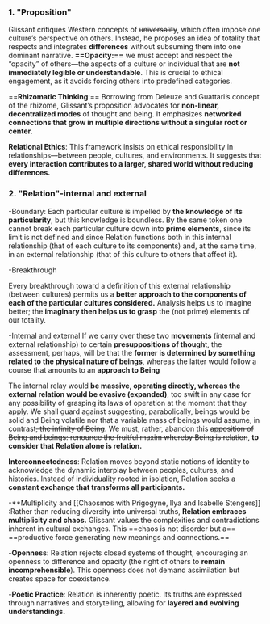 ### 1. "Proposition"
Glissant critiques Western concepts of ~~universality~~, which often impose one culture’s perspective on others. Instead, he proposes an idea of totality that respects and integrates **differences** without subsuming them into one dominant narrative.
**==Opacity:==**
we must accept and respect the “opacity” of others—the aspects of a culture or individual that are **not immediately legible or understandable**. This is crucial to ethical engagement, as it avoids forcing others into predefined categories.

==**Rhizomatic Thinking**:==
Borrowing from Deleuze and Guattari’s concept of the rhizome, Glissant’s proposition advocates for **non-linear, decentralized modes** of thought and being. It emphasizes **networked connections that grow in multiple directions without a singular root or center.**

**Relational Ethics**: This framework insists on ethical responsibility in relationships—between people, cultures, and environments. It suggests that **every interaction contributes to a larger, shared world without reducing differences.**


### 2.  "Relation"-internal and external 

-Boundary:
Each particular culture is impelled by **the knowledge of its particularity**, but this knowledge is boundless. By the same token one cannot break each particular culture down into **prime elements**, since its limit is not defined and since Relation functions both in this internaI relationship (that of each culture to its components) and, at the same time, in an external relationship (that of this culture to others that affect it). 

-Breakthrough

Every breakthrough toward a definition of this external relationship (between cultures) permits us a **better approach to the components of each of the particular cultures considered.** Analysis helps us to imagine better; the **imaginary then helps us to grasp** the (not prime) elements of our totality.

-Internal and external
If we carry over these two **movements** (internaI and external relationship) to certain **presuppositions of though**t, the assessment, perhaps, will be that the **former is determined by something related to the physical nature of beings**, whereas the latter would follow a course that amounts to an **approach to Being**

The internaI relay would **be massive, operating directly, whereas the external relation would be evasive (expanded)**, too swift in any case for any possibility of grasping its laws of operation at the moment that they apply. 
We shall guard against suggesting, parabolically, beings would be solid and Being volatile nor that a variable mass of beings would assume, in contrast~~, the infinity of Being~~. We must, rather, abandon this ~~apposition of Being and beings: renounce the fruitful maxim whereby Being is relation~~, **to consider that Relation alone is relation.**

**Interconnectedness**: Relation moves beyond static notions of identity to acknowledge the dynamic interplay between peoples, cultures, and histories. Instead of individuality rooted in isolation, Relation seeks a **constant exchange that transforms all participants.**

-**Multiplicity and [[Chaosmos with Prigogyne, Ilya and Isabelle Stengers]] :Rather than reducing diversity into universal truths, **Relation embraces multiplicity and chaos.** Glissant values the complexities and contradictions inherent in cultural exchanges. This ==chaos is not disorder but a== ==productive force generating new meanings and connections.==

-**Openness**: Relation rejects closed systems of thought, encouraging an openness to difference and opacity (the right of others to **remain incomprehensible**). This openness does not demand assimilation but creates space for coexistence.

-**Poetic Practice**: Relation is inherently poetic. Its truths are expressed through narratives and storytelling, allowing for **layered and evolving understandings.**